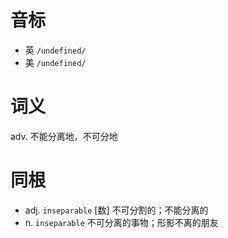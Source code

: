# 音标

- 英 `/undefined/`
- 美 `/undefined/`

# 词义

adv. 不能分离地，不可分地


# 同根

- adj. `inseparable` [数] 不可分割的；不能分离的
- n. `inseparable` 不可分离的事物；形影不离的朋友


